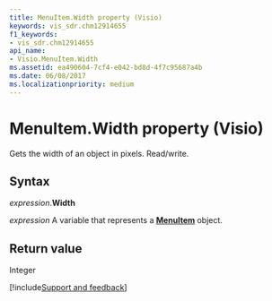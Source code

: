 ```yaml
---
title: MenuItem.Width property (Visio)
keywords: vis_sdr.chm12914655
f1_keywords:
- vis_sdr.chm12914655
api_name:
- Visio.MenuItem.Width
ms.assetid: ea490604-7cf4-e042-bd8d-4f7c95687a4b
ms.date: 06/08/2017
ms.localizationpriority: medium
---
```



# MenuItem.Width property (Visio)

Gets the width of an object in pixels. Read/write.


## Syntax

_expression_.**Width**

_expression_ A variable that represents a **[MenuItem](Visio.MenuItem.md)** object.


## Return value

Integer

[!include[Support and feedback](~/includes/feedback-boilerplate.md)]